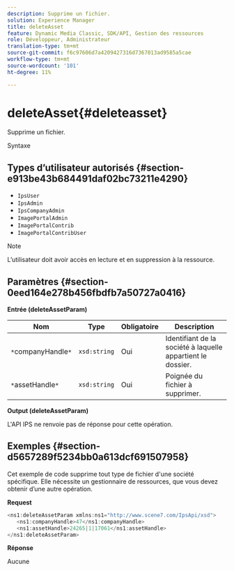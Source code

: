 ```yaml
---
description: Supprime un fichier.
solution: Experience Manager
title: deleteAsset
feature: Dynamic Media Classic, SDK/API, Gestion des ressources
role: Développeur, Administrateur
translation-type: tm+mt
source-git-commit: f6c97606d7a4209427316d7367013ad9585a5cae
workflow-type: tm+mt
source-wordcount: '101'
ht-degree: 11%

---
```



# deleteAsset{#deleteasset}

Supprime un fichier.

Syntaxe

## Types d’utilisateur autorisés {#section-e913be43b684491daf02bc73211e4290}

* `IpsUser`
* `IpsAdmin`
* `IpsCompanyAdmin`
* `ImagePortalAdmin`
* `ImagePortalContrib`
* `ImagePortalContribUser`

>[!NOTE]
>
>L’utilisateur doit avoir accès en lecture et en suppression à la ressource.

## Paramètres {#section-0eed164e278b456fbdfb7a50727a0416}

**Entrée (deleteAssetParam)**

| Nom | Type | Obligatoire | Description |
|---|---|---|---|
| `*`companyHandle`*` | `xsd:string` | Oui | Identifiant de la société à laquelle appartient le dossier. |
| `*`assetHandle`*` | `xsd:string` | Oui | Poignée du fichier à supprimer. |

**Output (deleteAssetParam)**

L&#39;API IPS ne renvoie pas de réponse pour cette opération.

## Exemples {#section-d5657289f5234bb0a613dcf691507958}

Cet exemple de code supprime tout type de fichier d&#39;une société spécifique. Elle nécessite un gestionnaire de ressources, que vous devez obtenir d’une autre opération.

**Request**

```java
<ns1:deleteAssetParam xmlns:ns1="http://www.scene7.com/IpsApi/xsd">
   <ns1:companyHandle>47</ns1:companyHandle>
   <ns1:assetHandle>24265|1|17061</ns1:assetHandle>
</ns1:deleteAssetParam>
```

**Réponse**

Aucune
